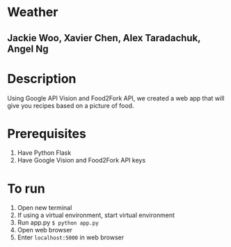 # Weather
## Jackie Woo, Xavier Chen, Alex Taradachuk, Angel Ng

# Description
Using Google API Vision and Food2Fork API, we created a web app that will give you recipes based on a picture of food.

# Prerequisites
1. Have Python Flask 
2. Have Google Vision and Food2Fork API keys

# To run
1. Open new terminal
2. If using a virtual environment, start virtual environment
3. Run app.py `$ python app.py`
4. Open web browser
5. Enter `localhost:5000` in web browser
